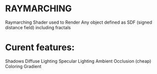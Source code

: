 # RAYMARCHING
Raymarching Shader used to Render Any object defined as SDF (signed distance field) including fractals

# Curent features:
  Shadows
  Diffuse Lighting
  Specular Lighting
  Ambient Occlusion (cheap)
  Coloring Gradient



